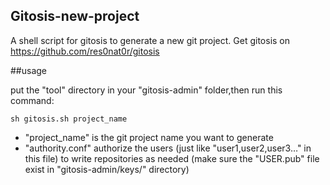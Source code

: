 Gitosis-new-project
--------------------
A shell script for gitosis to generate a new git project.
Get gitosis on <https://github.com/res0nat0r/gitosis>

##usage

put the "tool" directory in your "gitosis-admin" folder,then run this command:

```shell
sh gitosis.sh project_name
```

* "project_name" is the git project name you want to generate
* "authority.conf" authorize the users (just like "user1,user2,user3…" in this file) to write repositories as needed (make sure the "USER.pub" file exist in  "gitosis-admin/keys/" directory)  




	

